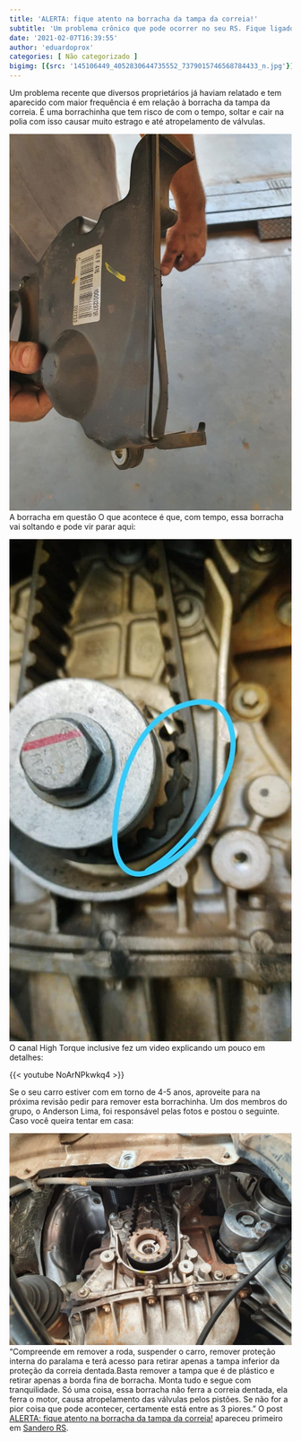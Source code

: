 ```yaml
---
title: 'ALERTA: fique atento na borracha da tampa da correia!'
subtitle: 'Um problema crônico que pode ocorrer no seu RS. Fique ligado.'
date: '2021-02-07T16:39:55'
author: 'eduardoprox'
categories: [ Não categorizado ]
bigimg: [{src: '145106449_4052830644735552_7379015746568784433_n.jpg'}]
---
```


Um problema recente que diversos proprietários já haviam relatado e tem aparecido com maior frequência é em relação à borracha da tampa da correia. É uma borrachinha que tem risco de com o tempo, soltar e cair na polia com isso causar muito estrago e até atropelamento de válvulas.


![](145400909_4052659908085959_8591042466967235217_o-768x1024.jpg)A borracha em questão
O que acontece é que, com tempo, essa borracha vai soltando e pode vir parar aqui:


![](145106449_4052830644735552_7379015746568784433_n.jpg)
O canal High Torque inclusive fez um video explicando um pouco em detalhes:

{{< youtube NoArNPkwkq4 >}}


Se o seu carro estiver com em torno de 4-5 anos, aproveite para na próxima revisão pedir para remover esta borrachinha. Um dos membros do grupo, o Anderson Lima, foi responsável pelas fotos e postou o seguinte. Caso você queira tentar em casa:


![](147345586_4062771203741496_116633651788706617_o-1024x768.jpg)“Compreende em remover a roda, suspender o carro, remover proteção interna do paralama e terá acesso para retirar apenas a tampa inferior da proteção da correia dentada.Basta remover a tampa que é de plástico e retirar apenas a borda fina de borracha. Monta tudo e segue com tranquilidade. Só uma coisa, essa borracha não ferra a correia dentada, ela ferra o motor, causa atropelamento das válvulas pelos pistões. Se não for a pior coisa que pode acontecer, certamente está entre as 3 piores.”
O post [ALERTA: fique atento na borracha da tampa da correia!](https://sanderors.com/alerta-fique-atento-na-borracha-da-tampa-da-correia/) apareceu primeiro em [Sandero RS](https://sanderors.com).

